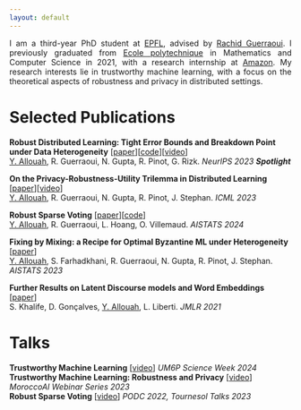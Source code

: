 ```yaml
---
layout: default
---
```


<p style="text-align: justify;">I am a third-year PhD student at <a href="https://www.epfl.ch/en/">EPFL</a>, advised by <a href="https://lpdwww.epfl.ch/rachid/index.html">Rachid Guerraoui</a>. I previously graduated from <a href="https://www.polytechnique.edu/en/">Ecole polytechnique</a> in Mathematics and Computer Science in 2021, with a research internship at <a href="https://www.amazon.science/">Amazon</a>. 
My research interests lie in trustworthy machine learning, with a focus on the theoretical aspects of robustness and privacy in distributed settings.</p>

[//]: # (Text can be **bold**, _italic_, or ~~strikethrough~~.)

[//]: # ()
[//]: # ([Link to another page]&#40;./another-page.html&#41;.)

[//]: # ()
[//]: # (There should be whitespace between paragraphs.)

[//]: # ()
[//]: # (There should be whitespace between paragraphs. We recommend including a README, or a file with information about your project.)

# Selected Publications

**Robust Distributed Learning: Tight Error Bounds and Breakdown Point under Data Heterogeneity** [<a href="https://arxiv.org/abs/2309.13591">paper</a>][<a href="https://github.com/GeovaniRizk/Robust-Distributed-Learning-Tight-Error-Bounds-and-Breakdown-Point-under-Data-Heterogeneity">code</a>][<a href="https://slideslive.com/39008854/robust-distributed-learning-tight-error-bounds-and-breakdown-point-under-data-heterogeneity?ref=speaker-53643">video</a>]\
<ins>Y. Allouah</ins>, R. Guerraoui, N. Gupta, R. Pinot, G. Rizk. _NeurIPS 2023 **Spotlight**_

**On the Privacy-Robustness-Utility Trilemma in Distributed Learning** [<a href="https://arxiv.org/abs/2302.04787">paper</a>][<a href="https://slideslive.com/39004056/on-the-privacyrobustnessutility-trilemma-in-distributed-learning?ref=speaker-124898">video</a>]\
<ins>Y. Allouah</ins>, R. Guerraoui, N. Gupta, R. Pinot, J. Stephan. _ICML 2023_

**Robust Sparse Voting** [<a href="https://arxiv.org/abs/2202.08656">paper</a>][<a href="https://github.com/ysfalh/robust-voting">code</a>]\
<ins>Y. Allouah</ins>, R. Guerraoui, L. Hoang, O. Villemaud. _AISTATS 2024_

**Fixing by Mixing: a Recipe for Optimal Byzantine ML under Heterogeneity** [<a href="https://arxiv.org/abs/2302.01772">paper</a>]\
<ins>Y. Allouah</ins>, S. Farhadkhani, R. Guerraoui, N. Gupta, R. Pinot, J. Stephan. _AISTATS 2023_


**Further Results on Latent Discourse models and Word Embeddings** [<a href="https://www.jmlr.org/papers/v22/20-1413.html">paper</a>]\
S. Khalife, D. Gonçalves, <ins>Y. Allouah</ins>, L. Liberti. _JMLR 2021_

# Talks

**Trustworthy Machine Learning** [<a href="https://www.youtube.com/watch?v=ccIzC603Vo4&t=9987s&ab_channel=UM6POfficiel">video</a>] _UM6P Science Week 2024_\
**Trustworthy Machine Learning: Robustness and Privacy** [<a href="https://www.youtube.com/watch?v=y1kWgQ-XonM&t=243s&ab_channel=MoroccoAI">video</a>] _MoroccoAI Webinar Series 2023_\
**Robust Sparse Voting** [<a href="https://www.youtube.com/watch?v=k2qRDbU3HXs&ab_channel=Tournesol">video</a>] _PODC 2022, Tournesol Talks 2023_


